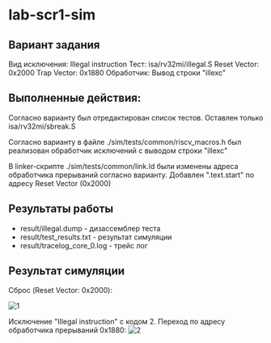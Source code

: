 # lab-scr1-sim
## Вариант задания
Вид исключения: Illegal instruction
Тест: isa/rv32mi/illegal.S
Reset Vector: 0x2000
Trap Vector: 0x1880
Обработчик: Вывод строки "illexc"

## Выполненные действия:
Согласно варианту был отредактирован список тестов. Оставлен только isa/rv32mi/sbreak.S

Согласно варианту в файле ./sim/tests/common/riscv_macros.h был реализован обработчик исключений с выводом строки "illexc"

В linker-скрипте  ./sim/tests/common/link.ld были изменены адреса обработчика прерываний согласно варианту. Добавлен ".text.start" по адресу Reset Vector (0x2000)

## Результаты работы
* result/illegal.dump - дизассемблер теста
* result/test_results.txt - результат симуляции
* result/tracelog_core_0.log - трейс лог

## Результат симуляции
Сброс (Reset Vector: 0x2000):

![1](https://github.com/BotWaw/scr1/assets/99167822/f5926476-cb22-47f7-89d7-9e9f599a7cd6)

Исключение "Illegal instruction" с кодом 2. Переход по адресу обработчика прерываний 0x1880:
![2](https://github.com/BotWaw/scr1/assets/99167822/873bde5c-87b5-4683-aea6-3f8f13dea9bc)
